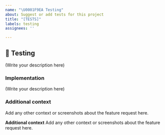 ```yaml
---
name: "\U0001F9EA Testing"
about: Suggest or add tests for this project
title: "[TESTS]"
labels: testing
assignees: ''

---
```


## 🚧 Testing

<!--
    What module or piece of code would you like to test on foundry-zkSync?
-->

(Write your description here)

### Implementation

<!--
    What components of foundry-zkSync will be affected by this design (if any)?
    How should this feature be implemented?
-->

(Write your description here)

### Additional context
Add any other context or screenshots about the feature request here.


**Additional context**
Add any other context or screenshots about the feature request here.
